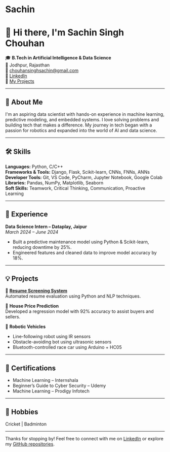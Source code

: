 # Sachin
# 👋 Hi there, I'm Sachin Singh Chouhan

🎓 **B.Tech in Artificial Intelligence & Data Science**  
📍 Jodhpur, Rajasthan  
📧 chouhansinghsachin@gmail.com  
🔗 [LinkedIn](https://www.linkedin.com/in/sachin-singh-chouhan-816b94225)  
📁 [My Projects](https://github.com/SachinSinghChouhan)

---

## 🚀 About Me

I'm an aspiring data scientist with hands-on experience in machine learning, predictive modeling, and embedded systems. I love solving problems and building tech that makes a difference. My journey in tech began with a passion for robotics and expanded into the world of AI and data science.

---

## 🛠️ Skills

**Languages:** Python, C/C++  
**Frameworks & Tools:** Django, Flask, Scikit-learn, CNNs, FNNs, ANNs  
**Developer Tools:** Git, VS Code, PyCharm, Jupyter Notebook, Google Colab  
**Libraries:** Pandas, NumPy, Matplotlib, Seaborn  
**Soft Skills:** Teamwork, Critical Thinking, Communication, Proactive Learning

---

## 💼 Experience

**Data Science Intern – Dataplay, Jaipur**  
_March 2024 – June 2024_

- Built a predictive maintenance model using Python & Scikit-learn, reducing downtime by 25%.
- Engineered features and cleaned data to improve model accuracy by 18%.

---

## 💡 Projects

🔹 **[Resume Screening System](https://github.com/SachinSinghChouhan)**  
Automated resume evaluation using Python and NLP techniques.

🔹 **House Price Prediction**  
Developed a regression model with 92% accuracy to assist buyers and sellers.

🔹 **Robotic Vehicles**  
- Line-following robot using IR sensors  
- Obstacle-avoiding bot using ultrasonic sensors  
- Bluetooth-controlled race car using Arduino + HC05

---

## 📜 Certifications

- Machine Learning – Internshala  
- Beginner’s Guide to Cyber Security – Udemy  
- Machine Learning – Prodigy Infotech

---

## 🏏 Hobbies

Cricket | Badminton

---

Thanks for stopping by! Feel free to connect with me on [LinkedIn](https://www.linkedin.com/in/sachin-singh-chouhan-816b94225) or explore my [GitHub repositories](https://github.com/SachinSinghChouhan).
